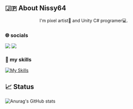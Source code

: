 
## 🇯🇵 About Nissy64
<div align="center">
  I'm pixel artist🎨 and Unity C# programer💻.
</div>

### 🌐 socials
[<img src="https://skillicons.dev/icons?i=twitter"/>](http://twitter.com/Nissy64_)
[<img src="https://skillicons.dev/icons?i=discord"/>](https://discord.gg/Amw22HMQ4s)

### 🌱 my skills
[![My Skills](https://skillicons.dev/icons?i=git,github,unity,cs,vscode&theme=dark)](https://skillicons.dev)

## 📈 Status
![Anurag's GitHub stats](https://github-readme-stats.vercel.app/api?username=Nissy64&show_icons=true)
